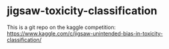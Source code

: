 # jigsaw-toxicity-classification
  This is a git repo on the kaggle competition:
  https://www.kaggle.com/c/jigsaw-unintended-bias-in-toxicity-classification/
